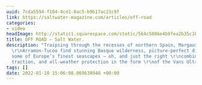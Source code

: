 ```yaml
---
uuid: 7cda5594-f104-4cd1-8ac5-b9b17ac23c9f
link: https://saltwater-magazine.com/articles/off-road
categories:
- video
headImage: http://static1.squarespace.com/static/564c5006e4b0fea2b35c1bbf/5733359af8508218bba2e860/61d5d024095a54324600b0bb/1641406760903/SW_ULTRARANGE_-52.jpg?format=1500w
title: OFF ROAD — Salt Water.
description: "Traipsing through the recesses of northern Spain, Margaux and Aimée
  \r\nArramon-Tucoo find stunning Basque wilderness, picture-perfect diminutive \r\npeelers,
  some of Europe’s finest seascapes – oh, and just the right \r\ncombination of cushioning,
  traction, and all-weather protection in the form \r\nof the Vans UltraRange MTE.⁠"
tags: []
date: 2022-01-18 15:06:08.069638946 +00:00
---
```

